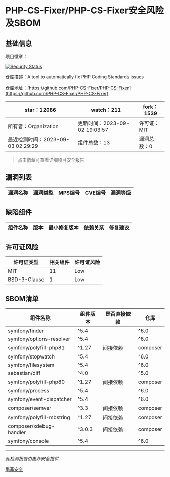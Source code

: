 # PHP-CS-Fixer/PHP-CS-Fixer安全风险及SBOM

## 基础信息

项目徽章：

[![Security Status](https://www.murphysec.com/platform3/v31/badge/1698040252958638080.svg)](https://www.murphysec.com/console/report/1698040252920889344/1698040252958638080)

仓库描述：A tool to automatically fix PHP Coding Standards issues

仓库地址：[https://github.com/PHP-CS-Fixer/PHP-CS-Fixer](https://github.com/PHP-CS-Fixer/PHP-CS-Fixer)

| star：12086 | watch：211 | fork：1539 |
| ----------- | -------------- | ------------ |
| 所有者：Organization | 更新时间：2023-09-02 19:03:57 | 许可证：MIT |
| 最近检测时间：2023-09-03 02:29:29 | 组件总数：13 | 漏洞总数：0 |

> 点击徽章可查看详细项目安全报告



## 漏洞列表

| 漏洞名称 | 漏洞类型 | MPS编号 | CVE编号 | 漏洞等级 |
| ------- | ------ | ------- | ------ | ----- |





## 缺陷组件

| 组件名称 | 版本 | 最小修复版本 | 依赖关系 | 修复建议 |
| -------- | ---- | ------------ | -------- | -------- |





## 许可证风险

| 许可证类型 | 相关组件 | 许可证风险 |
| ---------- | -------- | ---------- |
|MIT|11|Low|
|BSD-3-Clause|1|Low|




## SBOM清单

| 组件名称 | 组件版本 | 是否直接依赖 | 仓库 |
| -------- | -------- | ------------ | ---- |
|symfony/finder|^5.4 || ^6.0|间接依赖|composer|
|symfony/options-resolver|^5.4 || ^6.0|间接依赖|composer|
|symfony/polyfill-php81|^1.27|间接依赖|composer|
|symfony/stopwatch|^5.4 || ^6.0|间接依赖|composer|
|symfony/filesystem|^5.4 || ^6.0|间接依赖|composer|
|sebastian/diff|^4.0 || ^5.0|间接依赖|composer|
|symfony/polyfill-php80|^1.27|间接依赖|composer|
|symfony/process|^5.4 || ^6.0|间接依赖|composer|
|symfony/event-dispatcher|^5.4 || ^6.0|间接依赖|composer|
|composer/semver|^3.3|间接依赖|composer|
|symfony/polyfill-mbstring|^1.27|间接依赖|composer|
|composer/xdebug-handler|^3.0.3|间接依赖|composer|
|symfony/console|^5.4 || ^6.0|间接依赖|composer|


------

*此检测报告由墨菲安全提供*

[墨菲安全](www.murphysec.com)